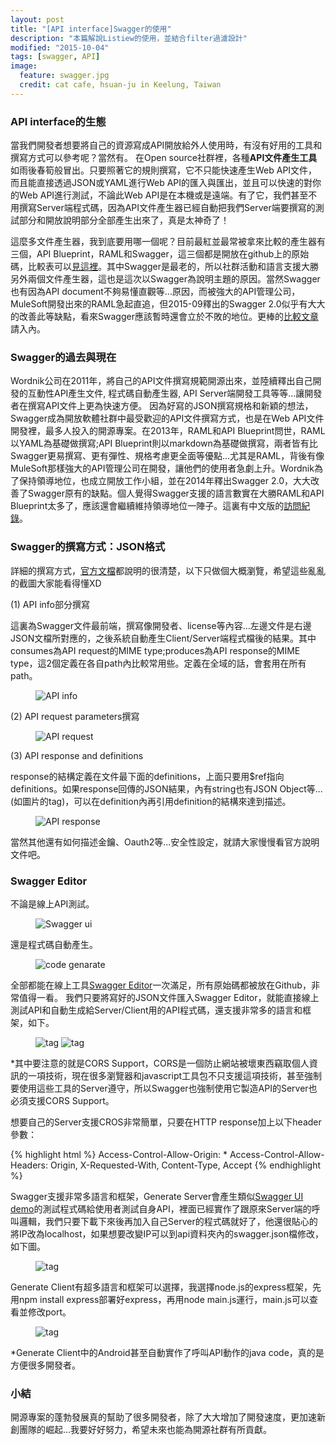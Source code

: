 ```yaml
---
layout: post
title: "[API interface]Swagger的使用"
description: "本篇解說Listiew的使用，並結合filter過濾設計"
modified: "2015-10-04"
tags: [swagger, API]
image:
  feature: swagger.jpg
  credit: cat cafe, hsuan-ju in Keelung, Taiwan
---
```


### API interface的生態
當我們開發者想要將自己的資源寫成API開放給外人使用時，有沒有好用的工具和撰寫方式可以參考呢？當然有。
在Open source社群裡，各種**API文件產生工具**如雨後春筍般冒出。只要照著它的規則撰寫，它不只能快速產生Web API文件，而且能直接透過JSON或YAML進行Web API的匯入與匯出，並且可以快速的對你的Web API進行測試，不論此Web API是在本機或是遠端。有了它，我們甚至不用撰寫Server端程式碼，因為API文件產生器已經自動把我們Server端要撰寫的測試部分和開放說明部分全部產生出來了，真是太神奇了！

這麼多文件產生器，我到底要用哪一個呢？目前最紅並最常被拿來比較的產生器有三個，API Blueprint，RAML和Swagger，這三個都是開放在github上的原始碼，比較表可以<a href="http://www.mikestowe.com/2014/12/api-spec-comparison-tool.php">見這裡</a>。其中Swagger是最老的，所以社群活動和語言支援大勝另外兩個文件產生器，這也是這次以Swagger為說明主題的原因。當然Swagger也有因為API document不夠易懂直觀等...原因，而被強大的API管理公司，MuleSoft開發出來的RAML急起直追，但2015-09釋出的Swagger 2.0似乎有大大的改善此等缺點，看來Swagger應該暫時還會立於不敗的地位。更棒的<a href="http://www.mikestowe.com/2014/07/raml-vs-swagger-vs-api-blueprint.php">比較文章</a>請入內。

### Swagger的過去與現在
Wordnik公司在2011年，將自己的API文件撰寫規範開源出來，並陸續釋出自己開發的互動性API產生文件, 程式碼自動產生器, API Server端開發工具等等...讓開發者在撰寫API文件上更為快速方便。 因為好寫的JSON撰寫規格和新穎的想法，Swagger成為開放軟體社群中最受歡迎的API文件撰寫方式，也是在Web API文件開發裡，最多人投入的開源專案。在2013年，RAML和API Blueprint問世，RAML以YAML為基礎做撰寫;API Blueprint則以markdown為基礎做撰寫，兩者皆有比Swagger更易撰寫、更有彈性、規格考慮更全面等優點...尤其是RAML，背後有像MuleSoft那樣強大的API管理公司在開發，讓他們的使用者急劇上升。Wordnik為了保持領導地位，也成立開放工作小組，並在2014年釋出Swagger 2.0，大大改善了Swagger原有的缺點。個人覺得Swagger支援的語言數實在大勝RAML和API Blueprint太多了，應該還會繼續維持領導地位一陣子。這裏有中文版的<a href="http://www.infoq.com/cn/articles/swagger-interview-tony-tam">訪問紀錄</a>。

### Swagger的撰寫方式：JSON格式
詳細的撰寫方式，<a href="http://swagger.io/specification/#responsesDefinitionsObject">官方文檔</a>都說明的很清楚，以下只做個大概瀏覽，希望這些亂亂的截圖大家能看得懂XD

(1) API info部分撰寫

這裏為Swagger文件最前端，撰寫像開發者、license等內容...左邊文件是右邊JSON文檔所對應的，之後系統自動產生Client/Server端程式檔後的結果。其中consumes為API request的MIME type;produces為API response的MIME type，這2個定義在各自path內比較常用些。定義在全域的話，會套用在所有path。

<figure>
	<img src="/images/swagger/01.png" alt="API info">
	<figcaption></figcaption>
</figure>

(2) API request parameters撰寫

<figure>
	<img src="/images/swagger/02.png" alt="API request">
	<figcaption></figcaption>
</figure>

(3) API response and definitions

response的結構定義在文件最下面的definitions，上面只要用$ref指向definitions。如果response回傳的JSON結果，內有string也有JSON Object等...(如圖片的tag)，可以在definition內再引用definition的結構來達到描述。

<figure>
	<img src="/images/swagger/03.png" alt="API response">
	<figcaption></figcaption>
</figure>

當然其他還有如何描述金鑰、Oauth2等...安全性設定，就請大家慢慢看官方說明文件吧。

### Swagger Editor
不論是線上API測試。

<figure>
	<img src="/images/swagger/04.png" alt="Swagger ui">
	<figcaption></figcaption>
</figure>

還是程式碼自動產生。

<figure>
	<img src="/images/swagger/05.png" alt="code genarate">
	<figcaption></figcaption>
</figure>

全部都能在線上工具<a href="http://editor.swagger.io/#/">Swagger Editor</a>一次滿足，所有原始碼都被放在Github，非常值得一看。
我們只要將寫好的JSON文件匯入Swagger Editor，就能直接線上測試API和自動生成給Server/Client用的API程式碼，還支援非常多的語言和框架，如下。

<figure class="half">
	<img src="/images/swagger/06.png" alt="tag">
	<img src="/images/swagger/07.png" alt="tag">
	<figcaption></figcaption>
</figure>

*其中要注意的就是CORS Support，CORS是一個防止網站被壞東西竊取個人資訊的一項技術，現在很多瀏覽器和javascript工具包不只支援這項技術，甚至強制要使用這些工具的Server遵守，所以Swagger也強制使用它製造API的Server也必須支援CORS Support。

想要自己的Server支援CROS非常簡單，只要在HTTP response加上以下header參數：

{% highlight html %}
Access-Control-Allow-Origin: *
Access-Control-Allow-Headers: Origin, X-Requested-With, Content-Type, Accept
{% endhighlight %}

Swagger支援非常多語言和框架，Generate Server會產生類似<a href="http://petstore.swagger.io/">Swagger UI demo</a>的測試程式碼給使用者測試自身API，裡面已經實作了跟原來Server端的呼叫邏輯，我們只要下載下來後再加入自己Server的程式碼就好了，他還很貼心的將IP改為localhost，如果想要改變IP可以到api資料夾內的swagger.json檔修改，如下圖。

<figure>
	<img src="/images/swagger/08.png" alt="tag">
	<figcaption></figcaption>
</figure>

Generate Client有超多語言和框架可以選擇，我選擇node.js的express框架，先用npm install express部署好express，再用node main.js運行，main.js可以查看並修改port。

<figure>
	<img src="/images/swagger/09.jpg" alt="tag">
	<figcaption></figcaption>
</figure>

*Generate Client中的Android甚至自動實作了呼叫API動作的java code，真的是方便很多開發者。

### 小結
開源專案的蓬勃發展真的幫助了很多開發者，除了大大增加了開發速度，更加速新創團隊的崛起...我要好好努力，希望未來也能為開源社群有所貢獻。




